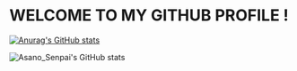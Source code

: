 # WELCOME TO MY GITHUB PROFILE !

[![Anurag's GitHub stats](https://github-readme-stats.vercel.app/api?username=asanosenpai)](https://github.com/asanosenpai/github-readme-stats)

![Asano_Senpai's GitHub stats](https://github-readme-stats.vercel.app/api?username=asanosenpai&show_icons=true&theme=tokyonight)
